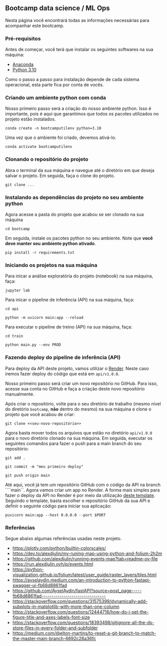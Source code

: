 ## Bootcamp data science / ML Ops

Nesta página você encontrará todas as informações necessárias para acompanhar este bootcamp.

### Pré-requisitos

Antes de começar, você terá que instalar os seguintes softwares na sua máquina:
* [Anaconda](https://www.anaconda.com/download) 
* [Python 3.10](https://www.python.org/downloads/)

Como o passo a passo para instalação depende de cada sistema operacional, esta parte fica por conta de vocês. 

### Criando um ambiente python com conda

Nosso primeiro passo será a criação do nosso ambiente python. Isso é importante, pois é aqui que garantimos que todos os pacotes utilizados no projeto estão instalados.

```conda create -n bootcamputilenv python=3.10```

Uma vez que o ambiente foi criado, devemos ativá-lo.

```conda activate bootcamputilenv```

### Clonando o repositório do projeto

Abra o terminal da sua máquina e navegue até o diretório em que deseja salvar o projeto. Em seguida, faça o clone do projeto.

```git clone ...```

### Instalando as dependências do projeto no seu ambiente python

Agora acesse a pasta do projeto que acabou se ser clonado na sua máquina

```cd bootcamp ```

Em seguida, instale os pacotes python no seu ambiente. Note que **você deve manter seu ambiente python ativado**.

```pip install -r requirements.txt```

### Iniciando os projetos na sua máquina

Para inicar a análise exploratória do projeto (notebook) na sua máquina, faça:

```jupyter lab```

Para inicar o pipeline de inferência (API) na sua máquina, faça:

```cd api```

```python -m uvicorn main:app --reload```

Para executar o pipeline de treino (API) na sua máquina, faça:

```cd train```

```python main.py --env PROD```

### Fazendo deploy do pipeline de inferência (API)

Para deploy da API deste projeto, vamos utilizar o [Render](https://dashboard.render.com/).
Neste caso iremos fazer deploy do código que está em ```api/v1.0.0```.

Nosso primeiro passo será criar um novo repositório no GitHub. Para isso, acesse sua conta no GitHub e faça a criação deste novo repositório manualmente. 

Após criar o repositório, volte para o seu diretório de trabalho (mesmo nível do diretório ```bootcamp```, **não** dentro do mesmo) na sua máquina e clone o projeto que você acabou de criar:

```git clone <<seu-novo-repositório>>```

Agora basta mover todos os arquivos que estão no diretório ```api/v1.0.0``` para o novo diretório clonado na sua máquina.
Em seguida, executar os seguintes comandos para fazer o push para a main branch do seu repositório:

```git add .```

```git commit -m "meu primeiro deploy"```

```git push origin main```

Até aqui, você já tem um repositório GitHub com o código da API na branch ````main``. Agora vamos criar um app no Render.
A forma mais simples para fazer o deploy da API no Render é por meio da utilização [deste template](https://docs.render.com/deploy-fastapi).
Seguindo o template, basta escolher o repositório GitHub da sua API e definir o seguinte código para iniciar sua aplicação:

```puvicorn main:app --host 0.0.0.0 --port $PORT```

### Referências

Segue abaixo algumas referências usadas neste projeto.

* https://plotly.com/python/builtin-colorscales/
* https://dev.to/alexdjulin/my-runing-map-using-python-and-folium-2h2m
* https://github.com/alexdjulin/running-events-map?tab=readme-ov-file
* https://run.alexdjulin.ovh/p/events.html
* https://python-visualization.github.io/folium/latest/user_guide/raster_layers/tiles.html
* https://ayselaydin.medium.com/an-introduction-to-python-fastapi-swagger-ui-fb68d8861fad
* https://github.com/AyselAydin/fastAPI?source=post_page-----fb68d8861fad--------------------------------
* https://stackoverflow.com/questions/31575399/dynamically-add-subplots-in-matplotlib-with-more-than-one-column
* https://stackoverflow.com/questions/12444716/how-do-i-set-the-figure-title-and-axes-labels-font-size
* https://stackoverflow.com/questions/18393498/gitignore-all-the-ds-store-files-in-every-folder-and-subfolder
* https://medium.com/@elton-martins/to-reset-a-git-branch-to-match-the-master-main-branch-6692c28a36fc